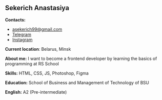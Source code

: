 ## Sekerich Anastasiya

**Contacts:**

* asekerich99@gmail.com
* [Telegram](https://t.me/j_ell)
* [Instagram](https://www.instagram.com/j.ellison_/)

**Current location**: Belarus, Minsk

**About me:** I want to become a frontend developer by learning the basics of programming at RS School

**Skills:** HTML, CSS, JS, Photoshop, Figma

**Education:** School of Business and Management of Technology of BSU

**English:** A2 (Pre-intermediate)

